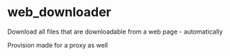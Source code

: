 # web_downloader
Download all files that are downloadable from a web page - automatically

Provision made for a proxy as well
